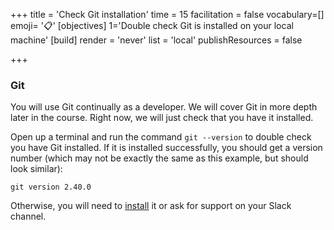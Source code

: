 +++
title = 'Check Git installation'
time = 15
facilitation = false
vocabulary=[]
emoji= '📋'
[objectives]
1='Double check Git is installed on your local machine'
[build]
  render = 'never'
  list = 'local'
  publishResources = false

+++

### Git

You will use Git continually as a developer. We will cover Git in more depth later in the course. Right now, we will just check that you have it installed.

Open up a terminal and run the command `git --version` to double check you have Git installed.
If it is installed successfully, you should get a version number (which may not be exactly the same as this example, but should look similar):

```
git version 2.40.0
```

Otherwise, you will need to [install](https://git-scm.com/book/en/v2/Getting-Started-Installing-Git) it or ask for support on your Slack channel.
